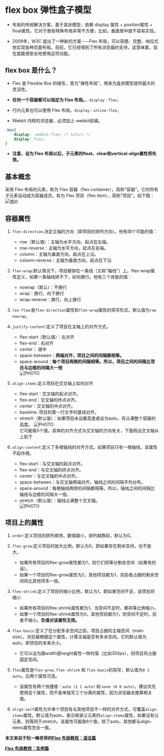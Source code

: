 # flex box 弹性盒子模型

* 布局的传统解决方案，基于盒状模型，依赖 display 属性 + position属性 + float属性。它对于那些特殊布局非常不方便，比如，垂直居中就不容易实现。

* 2009年，W3C 提出了一种新的方案----Flex 布局，可以简便、完整、响应式地实现各种页面布局。目前，它已经得到了所有浏览器的支持，这意味着，现在就能很安全地使用这项功能。

## flex box 是什么？

* Flex 是 Flexible Box 的缩写，意为"弹性布局"，用来为盒状模型提供最大的灵活性。

* **任何一个容器都可以指定为 Flex 布局。**，`display：flex;`

* 行内元素也可以使用 Flex 布局。`display：inline-flex;`

* Webkit 内核的浏览器，必须加上-webkit前缀。
```css
.box{
    display: -webkit-flex; /* Safari */
    display: flex;
}
```
* **注意，设为 Flex 布局以后，子元素的float、clear和vertical-align属性将失效。**  

## 基本概念

采用 Flex 布局的元素，称为 Flex 容器（flex container），简称"容器"。它的所有子元素自动成为容器成员，称为 Flex 项目（flex item），简称"项目"。如下图：  
![图片](http://www.ruanyifeng.com/blogimg/asset/2015/bg2015071004.png)

## 容器属性  

1. `flex-direction`:决定主轴的方向（即项目的排列方向）。他有四个可能的值：
    * row（默认值）：主轴为水平方向，起点在左端。
    * row-reverse：主轴为水平方向，起点在右端。
    * column：主轴为垂直方向，起点在上沿。
    * column-reverse：主轴为垂直方向，起点在下沿  

2. `flex-wrap`:默认情况下，项目都排在一条线（又称"轴线"）上。flex-wrap属性定义，如果一条轴线排不下，如何换行。他有三个肯能的值：
    * nowrap（默认）：不换行
    * wrap：换行，向下换行
    * wrap-reverse：换行，向上换行

3. `lex-flow`:是`flex-direction`属性和`flex-wrap`属性的简写形式，默认值为`row nowrap`。

4. `justify-content`:定义了项目在主轴上的对齐方式。 
    * flex-start（默认值）：左对齐
    * flex-end：右对齐
    * center： 居中
    * space-between：**两端对齐，项目之间的间隔都相等。**
    * space-around：**每个项目两侧的间隔相等。所以，项目之间的间隔比项目与边框的间隔大一倍**  
    ![PHOTO](http://www.ruanyifeng.com/blogimg/asset/2015/bg2015071010.png)

5. `align-items`:定义项目在交叉轴上如何对齐
    * flex-start：交叉轴的起点对齐。
    * flex-end：交叉轴的终点对齐。
    * center：交叉轴的中点对齐。
    * baseline: 项目的第一行文字的基线对齐。
    * stretch（默认值）：如果项目未设置高度或设为auto，将占满整个容器的高度。
    ![PHOTO](http://www.ruanyifeng.com/blogimg/asset/2015/bg2015071011.png)   
    它可能取5个值。具体的对齐方式与交叉轴的方向有关，下面假设交叉轴从上到下  

6. `align-content`:定义了多根轴线的对齐方式。如果项目只有一根轴线，该属性不起作用。
    * flex-start：与交叉轴的起点对齐。
    * flex-end：与交叉轴的终点对齐。
    * center：与交叉轴的中点对齐。
    * space-between：与交叉轴两端对齐，轴线之间的间隔平均分布。
    * space-around：每根轴线两侧的间隔都相等。所以，轴线之间的间隔比轴线与边框的间隔大一倍。
    * stretch（默认值）：轴线占满整个交叉轴。  
    ![PHOTO](http://www.ruanyifeng.com/blogimg/asset/2015/bg2015071012.png)  


## 项目上的属性

1. `order`:定义项目的排列顺序。数值越小，排列越靠前，默认为0。

2. `flex-grow`:定义项目的放大比例，默认为0，即如果存在剩余空间，也不放大。  
   * 如果所有项目的flex-grow属性都为1，则它们将等分剩余空间（如果有的话）。  
   * 如果一个项目的flex-grow属性为2，其他项目都为1，则前者占据的剩余空间将比其他项多一倍。

3. `flex-shrink`:定义了项目的缩小比例，默认为1，即如果空间不足，该项目将缩小 
    * 如果所有项目的flex-shrink属性都为1，当空间不足时，都将等比例缩小。
    * 如果一个项目的flex-shrink属性为0，其他项目都为1，则空间不足时，前者不缩小。**负值对该属性无效。**

4. `flex-basis`:定义了在分配多余空间之前，项目占据的主轴空间（main size）。浏览器根据这个属性，计算主轴是否有多余空间。它的默认值为auto，即项目的本来大小。
    * 它可以设为跟width或height属性一样的值（比如350px），则项目将占据固定空间。

5. `flex`属性是`flex-grow`, `flex-shrink` 和 `flex-basis`的简写，默认值为`0 1 auto`。后两个属性可选。
    * 该属性有两个快捷值：`auto (1 1 auto)` 和 `none (0 0 auto)`。建议优先使用这个属性，而不是单独写三个分离的属性，因为浏览器会推算相关值。

6. `align-self`属性允许单个项目有与其他项目不一样的对齐方式，可覆盖`align-items`属性。默认值为auto，表示继承父元素的`align-items`属性，如果没有父元素，则等同于stretch。该属性可能取6个值，除了auto，其他都与align-items属性完全一致。

**本文来自于阮一峰老师的[Flex 布局教程：语法篇](http://www.ruanyifeng.com/blog/2015/07/flex-grammar.html?utm_source=tuicool)**

**[Flex 布局教程：实例篇](http://www.ruanyifeng.com/blog/2015/07/flex-examples.html)**




